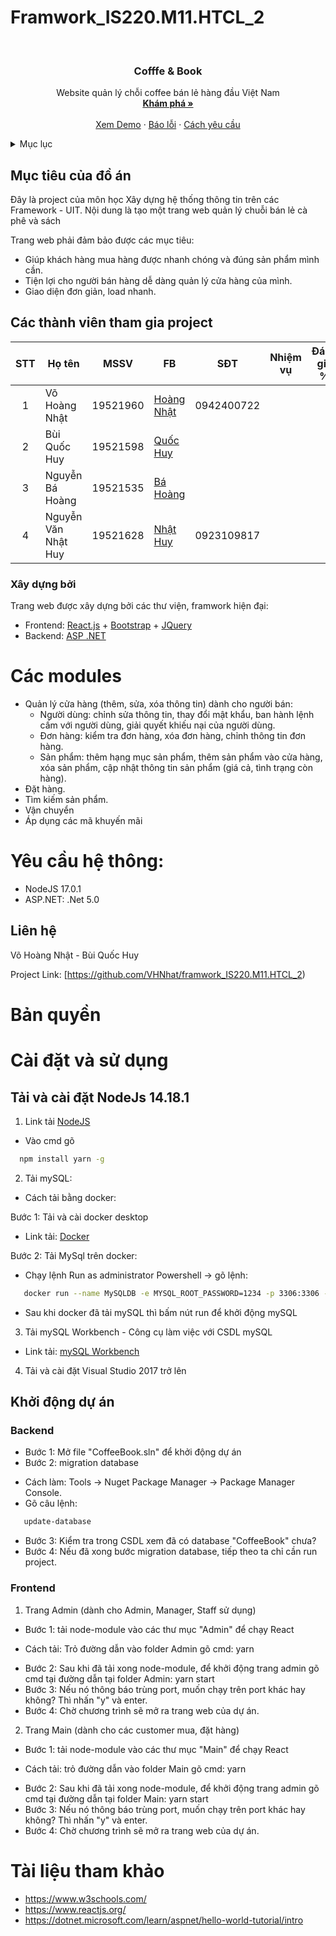 # Framwork_IS220.M11.HTCL_2


<!-- PROJECT LOGO -->
<br />
<div align="center">
  <a href="">
  </a>

  <h3 align="center">Cofffe & Book</h3>

  <p align="center">
    Website quản lý chỗi coffee bán lẻ hàng đầu Việt Nam
    <br />
    <a href="https://github.com/VHNhat/framwork_IS220.M11.HTCL_2"><strong>Khám phá »</strong></a>
    <br />
    <br />
    <a href="https://coffee-huybui.vercel.app/">Xem Demo</a>
    ·
    <a href="https://github.com/VHNhat/framwork_IS220.M11.HTCL_2/issues">Báo lỗi</a>
    ·
    <a href="https://github.com/VHNhat/framwork_IS220.M11.HTCL_2/issues">Cách yêu cầu</a>
  </p>
</div>



<!-- TABLE OF CONTENTS -->
<details>
  <summary>Mục lục</summary>
  <ol>
    <li>
      <a href="#">Mục tiêu đồ án</a>
      <ul>
        <li><a href="#">Các công nghệ</a></li>
      </ul>
    </li>
    <li>
      <a href="#getting-started">Các Modules</a>
    </li>
    <li><a href="#">Yêu cầu hệ thống</a></li>
    <li><a href="#">Liên hệ</a></li>
    <li><a href="#">Bản quyền</a></li>
    <li><a href="#">Cài đặt và sử dụng</a></li>
    <li><a href="#">Tài liệu tham khảo</a></li>
  </ol>
</details>



<!-- ABOUT THE PROJECT -->
## Mục tiêu của đồ án
Đây là project của môn học Xây dựng hệ thống thông tin trên các Framework - UIT. Nội dung là tạo một trang web quản lý chuỗi bán lẻ cà phê và sách

Trang web phải đảm bảo được các mục tiêu:
- Giúp khách hàng mua hàng được nhanh chóng và đúng sản phẩm mình cần.
- Tiện lợi cho người bán hàng dễ dàng quản lý cửa hàng của mình.
- Giao diện đơn giản, load nhanh.
## Các thành viên tham gia project

| STT| Họ tên         | MSSV                 | FB                                                   |   SĐT     |  Nhiệm vụ  |   Đánh giá % |
|:--:|----------------|------------------------|----------------------------------------------------|-----------|----------- |--------------|
| 1  | Võ Hoàng Nhật       | 19521960 |[Hoàng Nhật](https://www.facebook.com/nhat.vo.98837)         |0942400722 |            |              |
| 2  | Bùi Quốc Huy        | 19521598 |[Quốc Huy](https://www.facebook.com/BuiQuocHuyFST)           |           |            |              | 
| 3  | Nguyễn Bá Hoàng     | 19521535 |[Bá Hoàng](https://www.facebook.com/hoang.nguyenba.10297701) |           |            |              |
| 4  | Nguyễn Văn Nhật Huy | 19521628 |[Nhật Huy](https://www.facebook.com/hoang.nguyenba.10297701) |0923109817 |            |              |




### Xây dựng bởi

Trang web được xây dựng bởi các thư viện, framwork hiện đại:
* Frontend: [React.js](https://reactjs.org/) + [Bootstrap](https://getbootstrap.com) + [JQuery](https://jquery.com)
* Backend: [ASP .NET](https://dotnet.microsoft.com)


# Các modules
- Quản lý cửa hàng (thêm, sửa, xóa thông tin) dành cho người bán:
  + Người dùng: chỉnh sửa thông tin, thay đổi mật khẩu, ban hành lệnh cấm với người dùng, giải quyết khiếu nại của người dùng.
  + Đơn hàng: kiểm tra đơn hàng, xóa đơn hàng, chỉnh thông tin đơn hàng.
  + Sản phẩm: thêm hạng mục sản phẩm, thêm sản phẩm vào cửa hàng, xóa sản phẩm, cập nhật thông tin sản phẩm (giá cả, tình trạng còn hàng).
- Đặt hàng.
- Tìm kiếm sản phẩm.
- Vận chuyển
- Áp dụng các mã khuyến mãi

# Yêu cầu hệ thông:
- NodeJS 17.0.1
- ASP.NET: .Net 5.0
## Liên hệ

Võ Hoàng Nhật - Bùi Quốc Huy

Project Link: [https://github.com/VHNhat/framwork_IS220.M11.HTCL_2)



# Bản quyền

# Cài đặt và sử dụng
## Tải và cài đặt NodeJs 14.18.1
1. Link tải [NodeJS](https://nodejs.org/dist/v14.18.1/node-v14.18.1-x64.msi)
+ Vào cmd gõ 
 ```sh
   npm install yarn -g
   ```
2. Tải mySQL:
- Cách tải bằng docker:

Bước 1: Tải và cài docker desktop
- Link tải: [Docker](https://docs.docker.com/desktop/windows/install/)

Bước 2: Tải MySql trên docker:
- Chạy lệnh Run as administrator Powershell -> gõ lệnh:
```sh
   docker run --name MySQLDB -e MYSQL_ROOT_PASSWORD=1234 -p 3306:3306 -d mysql
   ```
- Sau khi docker đã tải mySQL thì bấm nút run để khởi động mySQL

3. Tải mySQL Workbench - Công cụ làm việc với CSDL mySQL
- Link tải: [mySQL Workbench](https://www.mysql.com/products/workbench/)

4. Tải và cài đặt Visual Studio 2017 trở lên

## Khởi động dự án
### Backend 
- Bước 1: Mở file "CoffeeBook.sln" để khởi động dự án
- Bước 2: migration database 
+ Cách làm: Tools -> Nuget Package Manager -> Package Manager Console.
+ Gõ câu lệnh: 
```sh
   update-database
   ```
- Bước 3: Kiểm tra trong CSDL xem đã có database "CoffeeBook" chưa?
- Bước 4: Nếu đã xong bước migration database, tiếp theo ta chỉ cần run project.

### Frontend
1. Trang Admin (dành cho Admin, Manager, Staff sử dụng)
- Bước 1: tải node-module vào các thư mục "Admin" để chạy React
+ Cách tải: Trỏ đường dẫn vào folder Admin gõ cmd: yarn
- Bước 2: Sau khi đã tải xong node-module, để khởi động trang admin gõ cmd tại đường dẫn tại folder Admin: yarn start
- Bước 3: Nếu nó thông báo trùng port, muốn chạy trên port khác hay không? Thì nhấn "y" và enter.
- Bước 4: Chờ chương trình sẽ mở ra trang web của dự án.

2. Trang Main (dành cho các customer mua, đặt hàng)
- Bước 1: tải node-module vào các thư mục "Main" để chạy React
+ Cách tải: trỏ đường dẫn vào folder Main gõ cmd: yarn
- Bước 2: Sau khi đã tải xong node-module, để khởi động trang admin gõ cmd tại đường dẫn tại folder Main: yarn start
- Bước 3: Nếu nó thông báo trùng port, muốn chạy trên port khác hay không? Thì nhấn "y" và enter.
- Bước 4: Chờ chương trình sẽ mở ra trang web của dự án.

# Tài liệu tham khảo 
- https://www.w3schools.com/
- https://www.reactjs.org/
- https://dotnet.microsoft.com/learn/aspnet/hello-world-tutorial/intro
